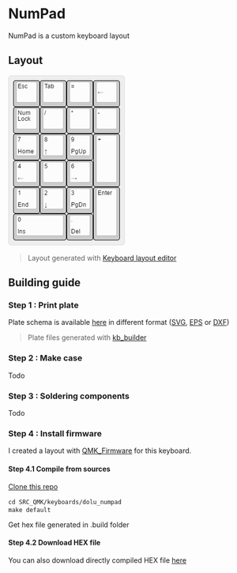 # NumPad

NumPad is a custom keyboard layout

## Layout

![NumPad layout](./NumPad-layout.png?raw=true)
> Layout generated with [Keyboard layout editor](http://www.keyboard-layout-editor.com)

## Building guide

### Step 1 : Print plate
Plate schema is available [here](./plate/) in different format ([SVG](./plate/NumPad.svg), [EPS](./plate/NumPad.eps) or [DXF](./plate/NumPad.dxf))
> Plate files generated with [kb_builder](https://github.com/swill/kb_builder)

### Step 2 : Make case
Todo

### Step 3 : Soldering components
Todo

### Step 4 : Install firmware
I created a layout with [QMK_Firmware](https://github.com/qmk/qmk_firmware) for this keyboard.
#### Step 4.1 Compile from sources
[Clone this repo](https://github.com/Dolu89/qmk_firmware)
```
cd SRC_QMK/keyboards/dolu_numpad
make default
```
Get hex file generated in .build folder
#### Step 4.2 Download HEX file
You can also download directly compiled HEX file [here](./firmware/dolu_numpad_default.hex)


